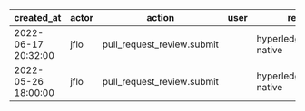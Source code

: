 |          created_at | actor | action                     | user | repo                    |
| ------------------- | ----- | -------------------------- | ---- | ----------------------- |
| 2022-06-17 20:32:00 | jflo  | pull_request_review.submit |      | hyperledger/besu-native |
| 2022-05-26 18:00:00 | jflo  | pull_request_review.submit |      | hyperledger/besu-native |
